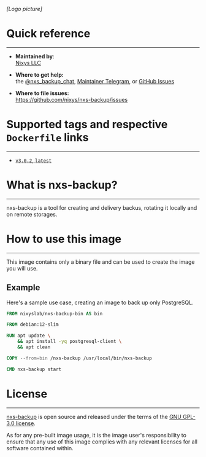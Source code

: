 _[Logo picture]_

# Quick reference

---

- **Maintained by**:  
  [Nixys LLC](https://nixys.io)

- **Where to get help:**  
  the [@nxs_backup_chat](https://t.me/nxs_backup_chat), [Maintainer Telegram](https://t.me/r_andreev),
  or [GitHub Issues](https://github.com/nixys/nxs-backup/issues)

- **Where to file issues:**  
  https://github.com/nixys/nxs-backup/issues

# Supported tags and respective `Dockerfile` links

---

- [`v3.0.2`, `latest`](https://github.com/nixys/nxs-backup/blob/main/.docker/Dockerfile-bin)

# What is nxs-backup?

---

nxs-backup is a tool for creating and delivery backus, rotating it locally and on remote storages.

# How to use this image

---

This image contains only a binary file and can be used to create the image you will use.

## Example

Here's a sample use case, creating an image to back up only PostgreSQL.

```dockerfile
FROM nixyslab/nxs-backup-bin AS bin

FROM debian:12-slim

RUN apt update \
    && apt install -yq postgresql-client \
    && apt clean

COPY --from=bin /nxs-backup /usr/local/bin/nxs-backup

CMD nxs-backup start
```

# License

---

[nxs-backup](https://github.com/nixys/nxs-backup) is open source and released under the terms of
the [GNU GPL-3.0 license](https://github.com/nixys/nxs-backup/blob/main/LICENSE).

As for any pre-built image usage, it is the image user's responsibility to ensure that any use of this image complies
with any relevant licenses for all software contained within.

